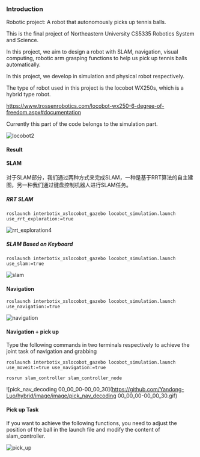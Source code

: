 ### Introduction

Robotic project: A robot that autonomously picks up tennis balls. 

This is the final project of Northeastern University CS5335 Robotics System and Science.

In this project, we aim to design a robot with SLAM, navigation, visual computing, robotic arm grasping functions to help us pick up tennis balls automatically.

In this project, we develop in simulation and physical robot respectively.

The type of robot used in this project is the locobot WX250s, which is a hybrid type robot. 

https://www.trossenrobotics.com/locobot-wx250-6-degree-of-freedom.aspx#documentation

Currently this part of the code belongs to the simulation part.

![locobot2](https://github.com/Yandong-Luo/hybrid/master/image/locobot2.jpg)

#### Result

#### SLAM

对于SLAM部分，我们通过两种方式来完成SLAM，一种是基于RRT算法的自主建图，另一种我们通过键盘控制机器人进行SLAM任务。

##### RRT SLAM

```
roslaunch interbotix_xslocobot_gazebo locobot_simulation.launch use_rrt_exploration:=true
```

![rrt_exploration4](https://github.com/Yandong-Luo/hybrid/master/image/rrt_exploration4.gif)

##### SLAM Based on Keyboard

```
roslaunch interbotix_xslocobot_gazebo locobot_simulation.launch use_slam:=true
```

![slam](https://github.com/Yandong-Luo/hybrid/image/image/slam.gif)

#### Navigation

```
roslaunch interbotix_xslocobot_gazebo locobot_simulation.launch use_navigation:=true
```

![navigation](https://github.com/Yandong-Luo/hybrid/image/image/navigation.gif)

#### Navigation + pick up

Type the following commands in two terminals respectively to achieve the joint task of navigation and grabbing

```
roslaunch interbotix_xslocobot_gazebo locobot_simulation.launch use_moveit:=true use_navigation:=true
```

```
rosrun slam_controller slam_controller_node
```

![pick_nav_decoding 00_00_00-00_00_30](https://github.com/Yandong-Luo/hybrid/image/image/pick_nav_decoding 00_00_00-00_00_30.gif)

#### Pick up Task

If you want to achieve the following functions, you need to adjust the position of the ball in the launch file and modify the content of slam_controller.

![pick_up](https://github.com/Yandong-Luo/hybrid/image/image/pick_up.gif)
